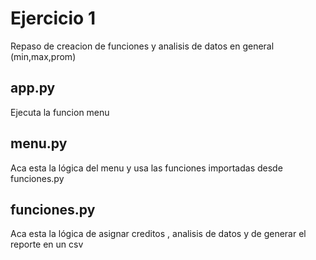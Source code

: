 # Ejercicio 1
Repaso de creacion de funciones y analisis de datos en general (min,max,prom)
## app.py
Ejecuta la funcion menu

## menu.py
Aca esta la lógica del menu y usa las funciones importadas desde funciones.py

## funciones.py
Aca esta la lógica de asignar creditos , analisis de datos y de generar el reporte en un csv